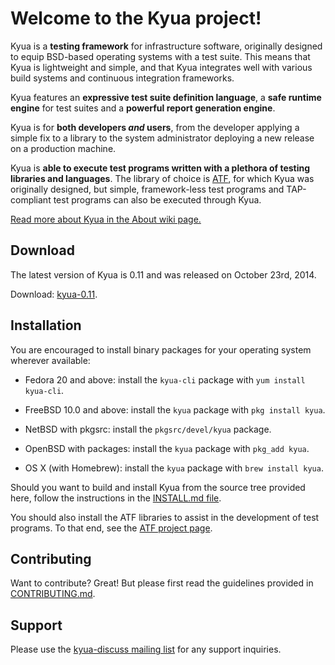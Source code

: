 # Welcome to the Kyua project!

Kyua is a **testing framework** for infrastructure software, originally
designed to equip BSD-based operating systems with a test suite.  This
means that Kyua is lightweight and simple, and that Kyua integrates well
with various build systems and continuous integration frameworks.

Kyua features an **expressive test suite definition language**, a **safe
runtime engine** for test suites and a **powerful report generation
engine**.

Kyua is for **both developers *and* users**, from the developer applying a
simple fix to a library to the system administrator deploying a new release
on a production machine.

Kyua is **able to execute test programs written with a plethora of testing
libraries and languages**.  The library of choice is
[ATF](https://github.com/jmmv/atf/), for which Kyua was originally
designed, but simple, framework-less test programs and TAP-compliant test
programs can also be executed through Kyua.

[Read more about Kyua in the About wiki page.](../../wiki/About)

## Download

The latest version of Kyua is 0.11 and was released on October 23rd, 2014.

Download: [kyua-0.11](../../releases/tag/kyua-0.11).

## Installation

You are encouraged to install binary packages for your operating system
wherever available:

* Fedora 20 and above: install the `kyua-cli` package with `yum install
  kyua-cli`.

* FreeBSD 10.0 and above: install the `kyua` package with `pkg install kyua`.

* NetBSD with pkgsrc: install the `pkgsrc/devel/kyua` package.

* OpenBSD with packages: install the `kyua` package with `pkg_add kyua`.

* OS X (with Homebrew): install the `kyua` package with `brew install kyua`.

Should you want to build and install Kyua from the source tree provided
here, follow the instructions in the
[INSTALL.md file](INSTALL.md).

You should also install the ATF libraries to assist in the development of
test programs.  To that end, see the
[ATF project page](https://github.com/jmmv/atf/).

## Contributing

Want to contribute?  Great!  But please first read the guidelines provided
in [CONTRIBUTING.md](CONTRIBUTING.md).

## Support

Please use the [kyua-discuss mailing
list](https://groups.google.com/forum/#!forum/kyua-discuss) for any support
inquiries.
